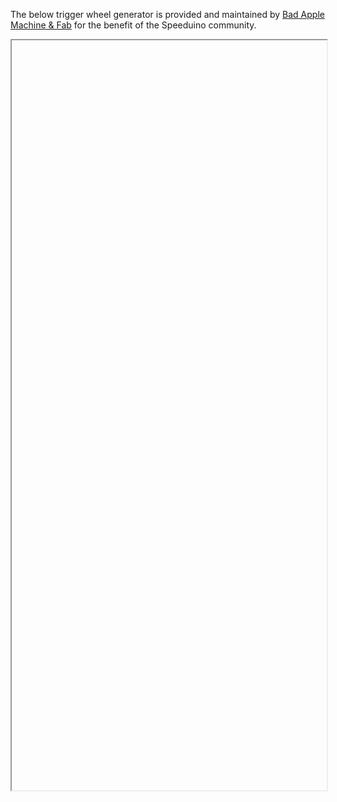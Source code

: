 The below trigger wheel generator is provided and maintained by [Bad Apple Machine & Fab](http://www.badappleproducts.com/) for the benefit of the Speeduino community.

<center>
<iframe key="trigger1" path="TriggerWheel" width="100%"  height="1200" />

</center>
